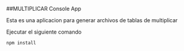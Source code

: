 ##MULTIPLICAR Console App

Esta es una aplicacion para generar archivos de tablas 
de multiplicar 

Ejecutar el siguiente comando 

```
npm install

```